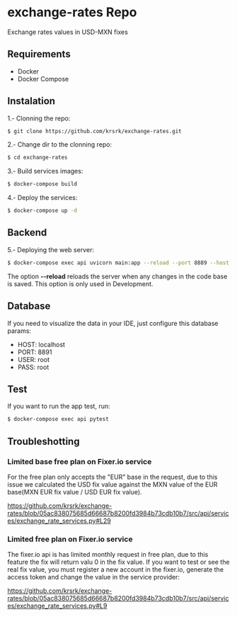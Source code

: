 # exchange-rates Repo
Exchange rates values in USD-MXN fixes

## Requirements

- Docker
- Docker Compose

## Instalation

1.- Clonning the repo: 

```bash
$ git clone https://github.com/krsrk/exchange-rates.git
``` 

2.- Change dir to the clonning repo:

```bash
$ cd exchange-rates
``` 

3.- Build services images:

```bash
$ docker-compose build
``` 

4.- Deploy the services:

```bash
$ docker-compose up -d
``` 


## Backend

5.- Deploying the web server:

```bash
$ docker-compose exec api uvicorn main:app --reload --port 8889 --host 0.0.0.0
``` 

The option **--reload** reloads the server when any changes in the code base is saved. This option is only used in Development.

## Database
If you need to visualize the data in your IDE, just configure this database params:
* HOST: localhost
* PORT: 8891
* USER: root
* PASS: root

## Test

If you want to run the app test, run:

```bash
$ docker-compose exec api pytest
```


## Troubleshotting

### Limited base free plan on Fixer.io service
For the free plan only accepts the "EUR" base in the request, due to this issue we calculated the USD fix value against the MXN value of the EUR base(MXN EUR fix value / USD EUR fix value).

https://github.com/krsrk/exchange-rates/blob/05ac838075685d66687b8200fd3984b73cdb10b7/src/api/services/exchange_rate_services.py#L29


### Limited free plan on Fixer.io service
The fixer.io api is has limited monthly request in free plan, due to this feature the fix will return valu 0 in the fix value. If you want to test or see the real fix value, you must register a new account in the fixer.io, generate the access token and change the value in the service provider:

https://github.com/krsrk/exchange-rates/blob/05ac838075685d66687b8200fd3984b73cdb10b7/src/api/services/exchange_rate_services.py#L9



